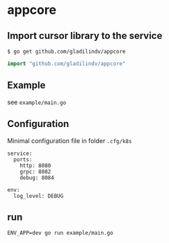 # appcore

## Import cursor library to the service

```shell
$ go get github.com/gladilindv/appcore
```

```go
import "github.com/gladilindv/appcore"
```

## Example
see `example/main.go`


## Configuration
Minimal configuration file in folder `.cfg/k8s`
```
service:
  ports:
    http: 8080
    grpc: 8082
    debug: 8084

env:
  log_level: DEBUG
```

## run 
```shell
ENV_APP=dev go run example/main.go
```
